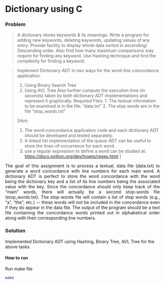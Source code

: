 # Dictionary using C

### Problem 

>
> A dictionary stores keywords & its meanings. Write a program for adding new keywords, deleting keywords, updating values of any entry. Provide facility to display whole data sorted in ascending/ Descending order. Also find how many maximum comparisons may require for finding any keyword. Use Hashing technique and find the complexity for finding a keyword.
>

>
> Implement Dictionary ADT in two ways for the word-line concordance application. 
> 1. Using Binary Search Tree
> 2. Using AVL Tree
> Also further compute the execution time (in seconds) taken by both dictionary ADT implementations and represent it graphically.
> Required Files: 1. The textual information to be examined is in the file: “data.txt” 2. The stop words are in the file “stop_words.txt”
> 
> [Hint:
> 1. The word-concordance application code and each dictionary ADT should be developed and tested separately.
> 2. A linked list implementation of the queue ADT can be useful to store the lines-of-occurrence for each word.
> 3. use a regular expression to define a word can be studied at: https://docs.python.org/dev/howto/regex.html
> ]

<p align="justify">The goal of this assignment is to process a textual, data file (data.txt) to generate a word concordance with line numbers for each main word. A dictionary ADT is perfect to store the word concordance with the word being the dictionary key and a list of its line numbers being the associated value with the key. Since the concordance should only keep track of the “main” words, there will actually be a second stop-words file (stop_words.txt). The stop-words file will contain a list of stop words (e.g., “a”, “the”, etc.) -- these words will not be included in the concordance even if they do appear in the data file. The output of the program should be a text file containing the concordance words printed out in alphabetical order along with their corresponding line numbers.</p>


### Solution

Implemented Dictionary ADT using Hashing, Binary Tree, AVL Tree for the above tasks.
#### How to run
Run make file
```sh
make
```
